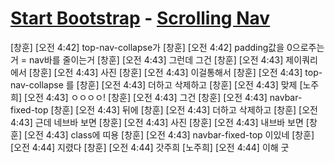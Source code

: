 # [Start Bootstrap](http://startbootstrap.com/) - [Scrolling Nav](http://startbootstrap.com/template-overviews/scrolling-nav/)

[창훈] [오전 4:42] top-nav-collapse가
[창훈] [오전 4:42] padding값을 0으로주는거  =  nav바를 줄이는거
[창훈] [오전 4:43] 그런데 그건
[창훈] [오전 4:43] 제이쿼리에서
[창훈] [오전 4:43] 사진
[창훈] [오전 4:43] 이걸통해서
[창훈] [오전 4:43] top-nav-collapse 를 
[창훈] [오전 4:43] 더하고 삭제하고
[창훈] [오전 4:43] 맞제
[노주희] [오전 4:43] ㅇㅇㅇㅇ!
[창훈] [오전 4:43] 그건
[창훈] [오전 4:43]  navbar-fixed-top
[창훈] [오전 4:43] 뒤에 
[창훈] [오전 4:43] 더하고 삭제하고
[창훈] [오전 4:43] 근데 네브바 보면
[창훈] [오전 4:43] 사진
[창훈] [오전 4:43] 내브바 보면
[창훈] [오전 4:43] class에 띠용
[창훈] [오전 4:43] navbar-fixed-top 이있네
[창훈] [오전 4:44] 지렸다
[창훈] [오전 4:44] 갓주희
[노주희] [오전 4:44] 이해 굿
